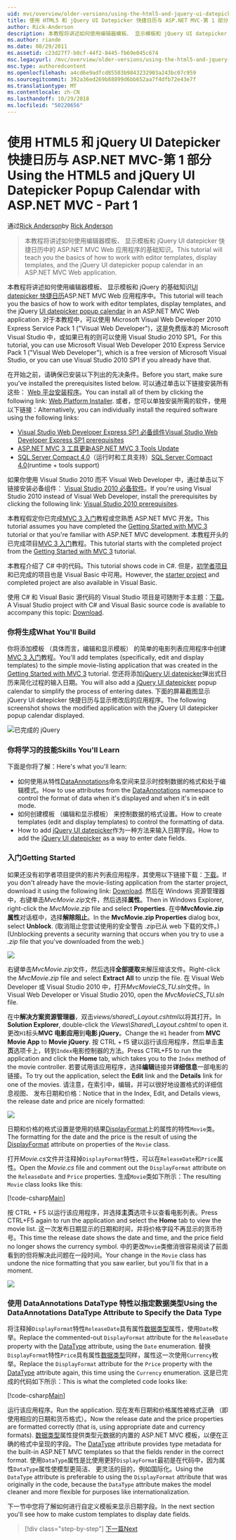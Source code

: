 ```yaml
---
uid: mvc/overview/older-versions/using-the-html5-and-jquery-ui-datepicker-popup-calendar-with-aspnet-mvc/using-the-html5-and-jquery-ui-datepicker-popup-calendar-with-aspnet-mvc-part-1
title: 使用 HTML5 和 jQuery UI Datepicker 快捷日历与 ASP.NET MVC-第 1 部分 |Microsoft Docs
author: Rick-Anderson
description: 本教程将讲述如何使用编辑器模板、 显示模板和 jQuery UI datepicker 快捷日历 ASP.NET MV 中的基础知识...
ms.author: riande
ms.date: 08/29/2011
ms.assetid: c23d27f7-b0cf-44f2-8445-fb69e045c674
msc.legacyurl: /mvc/overview/older-versions/using-the-html5-and-jquery-ui-datepicker-popup-calendar-with-aspnet-mvc/using-the-html5-and-jquery-ui-datepicker-popup-calendar-with-aspnet-mvc-part-1
msc.type: authoredcontent
ms.openlocfilehash: a4cd6e9adfcd85503b9843232903a243bc07c959
ms.sourcegitcommit: 392a36ed269b88899d6bb652aa7f4dfb72e43e7f
ms.translationtype: MT
ms.contentlocale: zh-CN
ms.lasthandoff: 10/29/2018
ms.locfileid: "50220656"
---
```

<a name="using-the-html5-and-jquery-ui-datepicker-popup-calendar-with-aspnet-mvc---part-1"></a><span data-ttu-id="3f726-103">使用 HTML5 和 jQuery UI Datepicker 快捷日历与 ASP.NET MVC-第 1 部分</span><span class="sxs-lookup"><span data-stu-id="3f726-103">Using the HTML5 and jQuery UI Datepicker Popup Calendar with ASP.NET MVC - Part 1</span></span>
====================
<span data-ttu-id="3f726-104">通过[Rick Anderson]((https://twitter.com/RickAndMSFT))</span><span class="sxs-lookup"><span data-stu-id="3f726-104">by [Rick Anderson]((https://twitter.com/RickAndMSFT))</span></span>

> <span data-ttu-id="3f726-105">本教程将讲述如何使用编辑器模板、 显示模板和 jQuery UI datepicker 快捷日历中的 ASP.NET MVC Web 应用程序的基础知识。</span><span class="sxs-lookup"><span data-stu-id="3f726-105">This tutorial will teach you the basics of how to work with editor templates, display templates, and the jQuery UI datepicker popup calendar in an ASP.NET MVC Web application.</span></span>


<span data-ttu-id="3f726-106">本教程将讲述如何使用编辑器模板、 显示模板和 jQuery 的基础知识[UI datepicker 快捷日历](http://plugins.jquery.com/project/datepicker)ASP.NET MVC Web 应用程序中。</span><span class="sxs-lookup"><span data-stu-id="3f726-106">This tutorial will teach you the basics of how to work with editor templates, display templates, and the jQuery [UI datepicker popup calendar](http://plugins.jquery.com/project/datepicker) in an ASP.NET MVC Web application.</span></span> <span data-ttu-id="3f726-107">对于本教程中，可以使用 Microsoft Visual Web Developer 2010 Express Service Pack 1 (&quot;Visual Web Developer&quot;)，这是免费版本的 Microsoft Visual Studio 中，或如果已有的则可以使用 Visual Studio 2010 SP1。</span><span class="sxs-lookup"><span data-stu-id="3f726-107">For this tutorial, you can use Microsoft Visual Web Developer 2010 Express Service Pack 1 (&quot;Visual Web Developer&quot;), which is a free version of Microsoft Visual Studio, or you can use Visual Studio 2010 SP1 if you already have that.</span></span>

<span data-ttu-id="3f726-108">在开始之前，请确保已安装以下列出的先决条件。</span><span class="sxs-lookup"><span data-stu-id="3f726-108">Before you start, make sure you've installed the prerequisites listed below.</span></span> <span data-ttu-id="3f726-109">可以通过单击以下链接安装所有这些： [Web 平台安装程序](https://www.microsoft.com/web/gallery/install.aspx?appid=VWD2010SP1Pack)。</span><span class="sxs-lookup"><span data-stu-id="3f726-109">You can install all of them by clicking the following link: [Web Platform Installer](https://www.microsoft.com/web/gallery/install.aspx?appid=VWD2010SP1Pack).</span></span> <span data-ttu-id="3f726-110">或者，您可以单独安装所需的软件，使用以下链接：</span><span class="sxs-lookup"><span data-stu-id="3f726-110">Alternatively, you can individually install the required software using the following links:</span></span>

- [<span data-ttu-id="3f726-111">Visual Studio Web Developer Express SP1 必备组件</span><span class="sxs-lookup"><span data-stu-id="3f726-111">Visual Studio Web Developer Express SP1 prerequisites</span></span>](https://www.microsoft.com/web/gallery/install.aspx?appid=VWD2010SP1Pack)
- [<span data-ttu-id="3f726-112">ASP.NET MVC 3 工具更新</span><span class="sxs-lookup"><span data-stu-id="3f726-112">ASP.NET MVC 3 Tools Update</span></span>](https://www.microsoft.com/web/gallery/install.aspx?appsxml=&amp;appid=MVC3)
- <span data-ttu-id="3f726-113">[SQL Server Compact 4.0](https://www.microsoft.com/web/gallery/install.aspx?appid=SQLCE;SQLCEVSTools_4_0)（运行时和工具支持）</span><span class="sxs-lookup"><span data-stu-id="3f726-113">[SQL Server Compact 4.0](https://www.microsoft.com/web/gallery/install.aspx?appid=SQLCE;SQLCEVSTools_4_0)(runtime + tools support)</span></span>

<span data-ttu-id="3f726-114">如果你使用 Visual Studio 2010 而不 Visual Web Developer 中，通过单击以下链接安装必备组件： [Visual Studio 2010 必备软件](https://www.microsoft.com/web/gallery/install.aspx?appsxml=&amp;appid=VS2010SP1Pack)。</span><span class="sxs-lookup"><span data-stu-id="3f726-114">If you're using Visual Studio 2010 instead of Visual Web Developer, install the prerequisites by clicking the following link: [Visual Studio 2010 prerequisites](https://www.microsoft.com/web/gallery/install.aspx?appsxml=&amp;appid=VS2010SP1Pack).</span></span>

<span data-ttu-id="3f726-115">本教程假定你已完成[MVC 3 入门](../getting-started-with-aspnet-mvc3/cs/intro-to-aspnet-mvc-3.md)教程或您熟悉 ASP.NET MVC 开发。</span><span class="sxs-lookup"><span data-stu-id="3f726-115">This tutorial assumes you have completed the [Getting Started with MVC 3](../getting-started-with-aspnet-mvc3/cs/intro-to-aspnet-mvc-3.md) tutorial or that you're familiar with ASP.NET MVC development.</span></span> <span data-ttu-id="3f726-116">本教程开头的已完成项目[MVC 3 入门](../getting-started-with-aspnet-mvc3/cs/intro-to-aspnet-mvc-3.md)教程。</span><span class="sxs-lookup"><span data-stu-id="3f726-116">This tutorial starts with the completed project from the [Getting Started with MVC 3](../getting-started-with-aspnet-mvc3/cs/intro-to-aspnet-mvc-3.md) tutorial.</span></span>

<span data-ttu-id="3f726-117">本教程介绍了 C# 中的代码。</span><span class="sxs-lookup"><span data-stu-id="3f726-117">This tutorial shows code in C#.</span></span> <span data-ttu-id="3f726-118">但是，[初学者项目](https://archive.msdn.microsoft.com/Project/Download/FileDownload.aspx?ProjectName=aspnetmvcsamples&amp;DownloadId=15800)和已完成的项目也是 Visual Basic 中可用。</span><span class="sxs-lookup"><span data-stu-id="3f726-118">However, the [starter project](https://archive.msdn.microsoft.com/Project/Download/FileDownload.aspx?ProjectName=aspnetmvcsamples&amp;DownloadId=15800) and completed project are also available in Visual Basic.</span></span>

<span data-ttu-id="3f726-119">使用 C# 和 Visual Basic 源代码的 Visual Studio 项目是可随附于本主题：[下载](https://archive.msdn.microsoft.com/Project/Download/FileDownload.aspx?ProjectName=aspnetmvcsamples&amp;DownloadId=15800)。</span><span class="sxs-lookup"><span data-stu-id="3f726-119">A Visual Studio project with C# and Visual Basic source code is available to accompany this topic: [Download](https://archive.msdn.microsoft.com/Project/Download/FileDownload.aspx?ProjectName=aspnetmvcsamples&amp;DownloadId=15800).</span></span>

### <a name="what-youll-build"></a><span data-ttu-id="3f726-120">你将生成</span><span class="sxs-lookup"><span data-stu-id="3f726-120">What You'll Build</span></span>

<span data-ttu-id="3f726-121">你将添加模板 （具体而言，编辑和显示模板） 的简单的电影列表应用程序中创建[MVC 3 入门](../getting-started-with-aspnet-mvc3/cs/intro-to-aspnet-mvc-3.md)教程。</span><span class="sxs-lookup"><span data-stu-id="3f726-121">You'll add templates (specifically, edit and display templates) to the simple movie-listing application that was created in the [Getting Started with MVC 3](../getting-started-with-aspnet-mvc3/cs/intro-to-aspnet-mvc-3.md) tutorial.</span></span> <span data-ttu-id="3f726-122">您还将添加[jQuery UI datepicker](http://jqueryui.com/demos/datepicker/)弹出式日历来简化过程的输入日期。</span><span class="sxs-lookup"><span data-stu-id="3f726-122">You will also add a [jQuery UI datepicker](http://jqueryui.com/demos/datepicker/) popup calendar to simplify the process of entering dates.</span></span> <span data-ttu-id="3f726-123">下面的屏幕截图显示 jQuery UI datepicker 快捷日历与显示修改后的应用程序。</span><span class="sxs-lookup"><span data-stu-id="3f726-123">The following screenshot shows the modified application with the jQuery UI datepicker popup calendar displayed.</span></span>

![已完成的 jQuery](using-the-html5-and-jquery-ui-datepicker-popup-calendar-with-aspnet-mvc-part-1/_static/image1.png)

### <a name="skills-youll-learn"></a><span data-ttu-id="3f726-125">你将学习的技能</span><span class="sxs-lookup"><span data-stu-id="3f726-125">Skills You'll Learn</span></span>

<span data-ttu-id="3f726-126">下面是你将了解：</span><span class="sxs-lookup"><span data-stu-id="3f726-126">Here's what you'll learn:</span></span>

- <span data-ttu-id="3f726-127">如何使用从特性[DataAnnotations](https://msdn.microsoft.com/library/system.componentmodel.dataannotations.aspx)命名空间来显示时控制数据的格式和处于编辑模式。</span><span class="sxs-lookup"><span data-stu-id="3f726-127">How to use attributes from the [DataAnnotations](https://msdn.microsoft.com/library/system.componentmodel.dataannotations.aspx) namespace to control the format of data when it's displayed and when it's in edit mode.</span></span>
- <span data-ttu-id="3f726-128">如何创建模板 （编辑和显示模板） 来控制数据的格式设置。</span><span class="sxs-lookup"><span data-stu-id="3f726-128">How to create templates (edit and display templates) to control the formatting of data.</span></span>
- <span data-ttu-id="3f726-129">How to add [jQuery UI datepicker](http://jqueryui.com/demos/datepicker/)作为一种方法来输入日期字段。</span><span class="sxs-lookup"><span data-stu-id="3f726-129">How to add the [jQuery UI datepicker](http://jqueryui.com/demos/datepicker/) as a way to enter date fields.</span></span>

### <a name="getting-started"></a><span data-ttu-id="3f726-130">入门</span><span class="sxs-lookup"><span data-stu-id="3f726-130">Getting Started</span></span>

<span data-ttu-id="3f726-131">如果还没有初学者项目提供的影片列表应用程序，其使用以下链接下载：[下载](https://code.msdn.microsoft.com/Introduction-to-MVC-3-10d1b098)。</span><span class="sxs-lookup"><span data-stu-id="3f726-131">If you don't already have the movie-listing application from the starter project, download it using the following link: [Download](https://code.msdn.microsoft.com/Introduction-to-MVC-3-10d1b098).</span></span> <span data-ttu-id="3f726-132">然后在 Windows 资源管理器中，右键单击*MvcMovie.zip*文件，然后选择**属性**。</span><span class="sxs-lookup"><span data-stu-id="3f726-132">Then in Windows Explorer, right-click the *MvcMovie.zip* file and select **Properties**.</span></span> <span data-ttu-id="3f726-133">在中**MvcMovie.zip 属性**对话框中，选择**解除阻止**。</span><span class="sxs-lookup"><span data-stu-id="3f726-133">In the **MvcMovie.zip Properties** dialog box, select **Unblock**.</span></span> <span data-ttu-id="3f726-134">(取消阻止您尝试使用的安全警告 *.zip*已从 web 下载的文件。)</span><span class="sxs-lookup"><span data-stu-id="3f726-134">(Unblocking prevents a security warning that occurs when you try to use a *.zip* file that you've downloaded from the web.)</span></span>

![](using-the-html5-and-jquery-ui-datepicker-popup-calendar-with-aspnet-mvc-part-1/_static/image2.png)

<span data-ttu-id="3f726-135">右键单击*MvcMovie.zip*文件，然后选择**全部提取**来解压缩该文件。</span><span class="sxs-lookup"><span data-stu-id="3f726-135">Right-click the *MvcMovie.zip* file and select **Extract All** to unzip the file.</span></span> <span data-ttu-id="3f726-136">在 Visual Web Developer 或 Visual Studio 2010 中，打开*MvcMovieCS\_TU.sln*文件。</span><span class="sxs-lookup"><span data-stu-id="3f726-136">In Visual Web Developer or Visual Studio 2010, open the *MvcMovieCS\_TU.sln* file.</span></span>

<span data-ttu-id="3f726-137">在中**解决方案资源管理器**，双击*views/shared\\_Layout.cshtml*以将其打开。</span><span class="sxs-lookup"><span data-stu-id="3f726-137">In **Solution Explorer**, double-click the *Views\Shared\\_Layout.cshtml* to open it.</span></span> <span data-ttu-id="3f726-138">更改`H1`标头**MVC 电影应用**到**电影 jQuery**。</span><span class="sxs-lookup"><span data-stu-id="3f726-138">Change the `H1` header from **MVC Movie App** to **Movie jQuery**.</span></span> <span data-ttu-id="3f726-139">按 CTRL + f5 键以运行该应用程序，然后单击**主页**选项卡上，转到`Index`电影控制器的方法。</span><span class="sxs-lookup"><span data-stu-id="3f726-139">Press CTRL+F5 to run the application and click the **Home** tab, which takes you to the `Index` method of the movie controller.</span></span> <span data-ttu-id="3f726-140">若要试用该应用程序，选择**编辑**链接并**详细信息**一部电影的链接。</span><span class="sxs-lookup"><span data-stu-id="3f726-140">To try out the application, select the **Edit** link and the **Details** link for one of the movies.</span></span> <span data-ttu-id="3f726-141">请注意，在索引中，编辑，并可以很好地设置格式的详细信息视图、 发布日期和价格：</span><span class="sxs-lookup"><span data-stu-id="3f726-141">Notice that in the Index, Edit, and Details views, the release date and price are nicely formatted:</span></span>

![](using-the-html5-and-jquery-ui-datepicker-popup-calendar-with-aspnet-mvc-part-1/_static/image3.png)

<span data-ttu-id="3f726-142">日期和价格的格式设置是使用的结果[DisplayFormat](https://msdn.microsoft.com/library/system.componentmodel.dataannotations.displayformatattribute.aspx)上的属性的特性`Movie`类。</span><span class="sxs-lookup"><span data-stu-id="3f726-142">The formatting for the date and the price is the result of using the [DisplayFormat](https://msdn.microsoft.com/library/system.componentmodel.dataannotations.displayformatattribute.aspx) attribute on properties of the `Movie` class.</span></span>

<span data-ttu-id="3f726-143">打开*Movie.cs*文件并注释掉`DisplayFormat`特性，可以在`ReleaseDate`和`Price`属性。</span><span class="sxs-lookup"><span data-stu-id="3f726-143">Open the *Movie.cs* file and comment out the `DisplayFormat` attribute on the `ReleaseDate` and `Price` properties.</span></span> <span data-ttu-id="3f726-144">生成`Movie`类如下所示：</span><span class="sxs-lookup"><span data-stu-id="3f726-144">The resulting `Movie` class looks like this:</span></span>

[!code-csharp[Main](using-the-html5-and-jquery-ui-datepicker-popup-calendar-with-aspnet-mvc-part-1/samples/sample1.cs)]

<span data-ttu-id="3f726-145">按 CTRL + F5 以运行该应用程序，并选择**主页**选项卡以查看电影列表。</span><span class="sxs-lookup"><span data-stu-id="3f726-145">Press CTRL+F5 again to run the application and select the **Home** tab to view the movie list.</span></span> <span data-ttu-id="3f726-146">这一次发布日期显示的日期和时间，并将价格字段不再显示的货币符号。</span><span class="sxs-lookup"><span data-stu-id="3f726-146">This time the release date shows the date and time, and the price field no longer shows the currency symbol.</span></span> <span data-ttu-id="3f726-147">中的更改`Movie`类撤消很容易阅读了前面看到的但将解决此问题在一段时间。</span><span class="sxs-lookup"><span data-stu-id="3f726-147">Your change in the `Movie` class has undone the nice formatting that you saw earlier, but you'll fix that in a moment.</span></span>

![](using-the-html5-and-jquery-ui-datepicker-popup-calendar-with-aspnet-mvc-part-1/_static/image4.png)

### <a name="using-the-dataannotations-datatype-attribute-to-specify-the-data-type"></a><span data-ttu-id="3f726-148">使用 DataAnnotations DataType 特性以指定数据类型</span><span class="sxs-lookup"><span data-stu-id="3f726-148">Using the DataAnnotations DataType Attribute to Specify the Data Type</span></span>

<span data-ttu-id="3f726-149">将注释掉`DisplayFormat`特性`ReleaseDate`具有属性[数据类型](https://msdn.microsoft.com/library/system.componentmodel.dataannotations.datatype.aspx)属性，使用`Date`枚举。</span><span class="sxs-lookup"><span data-stu-id="3f726-149">Replace the commented-out `DisplayFormat` attribute for the `ReleaseDate` property with the [DataType](https://msdn.microsoft.com/library/system.componentmodel.dataannotations.datatype.aspx) attribute, using the `Date` enumeration.</span></span> <span data-ttu-id="3f726-150">替换`DisplayFormat`特性`Price`具有属性[数据类型](https://msdn.microsoft.com/library/system.componentmodel.dataannotations.datatype.aspx)同样，属性这一次使用`Currency`枚举。</span><span class="sxs-lookup"><span data-stu-id="3f726-150">Replace the `DisplayFormat` attribute for the `Price` property with the [DataType](https://msdn.microsoft.com/library/system.componentmodel.dataannotations.datatype.aspx) attribute again, this time using the `Currency` enumeration.</span></span> <span data-ttu-id="3f726-151">这是已完成的代码如下所示：</span><span class="sxs-lookup"><span data-stu-id="3f726-151">This is what the completed code looks like:</span></span>

[!code-csharp[Main](using-the-html5-and-jquery-ui-datepicker-popup-calendar-with-aspnet-mvc-part-1/samples/sample2.cs)]

<span data-ttu-id="3f726-152">运行该应用程序。</span><span class="sxs-lookup"><span data-stu-id="3f726-152">Run the application.</span></span> <span data-ttu-id="3f726-153">现在发布日期和价格属性被格式正确 （即使用相应的日期和货币格式）。</span><span class="sxs-lookup"><span data-stu-id="3f726-153">Now the release date and the price properties are formatted correctly (that is, using appropriate date and currency formats).</span></span> <span data-ttu-id="3f726-154">[数据类型](https://msdn.microsoft.com/library/system.componentmodel.dataannotations.datatype.aspx)属性提供类型元数据的内置的 ASP.NET MVC 模板，以便在正确的格式中呈现的字段。</span><span class="sxs-lookup"><span data-stu-id="3f726-154">The [DataType](https://msdn.microsoft.com/library/system.componentmodel.dataannotations.datatype.aspx) attribute provides type metadata for the built-in ASP.NET MVC templates so that the fields render in the correct format.</span></span> <span data-ttu-id="3f726-155">使用`DataType`属性是比使用更好`DisplayFormat`最初是在代码中，因为属性`DataType`属性使模型更简洁、 更灵活的目的，例如国际化。</span><span class="sxs-lookup"><span data-stu-id="3f726-155">Using the `DataType` attribute is preferable to using the `DisplayFormat` attribute that was originally in the code, because the `DataType` attribute makes the model cleaner and more flexible for purposes like internationalization.</span></span>

<span data-ttu-id="3f726-156">下一节中您将了解如何进行自定义模板来显示日期字段。</span><span class="sxs-lookup"><span data-stu-id="3f726-156">In the next section you'll see how to make custom templates to display date fields.</span></span>

> [!div class="step-by-step"]
> [<span data-ttu-id="3f726-157">下一篇</span><span class="sxs-lookup"><span data-stu-id="3f726-157">Next</span></span>](using-the-html5-and-jquery-ui-datepicker-popup-calendar-with-aspnet-mvc-part-2.md)
